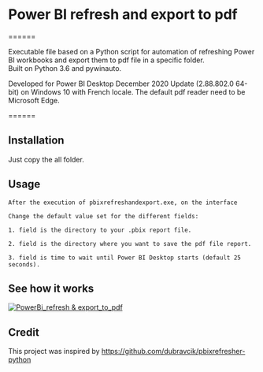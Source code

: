 # Power BI refresh and export to pdf
======

Executable file based on a Python script for automation of refreshing Power BI workbooks and export them to pdf file in a specific folder.  
Built on Python 3.6 and pywinauto.

Developed for Power BI Desktop December 2020 Update (2.88.802.0 64-bit) on Windows 10 with French locale.
The default pdf reader need to be Microsoft Edge.

======

Installation
------
Just copy the all folder.



Usage
-----
```
After the execution of pbixrefreshandexport.exe, on the interface 

Change the default value set for the different fields:

1. field is the directory to your .pbix report file.

2. field is the directory where you want to save the pdf file report.

3. field is time to wait until Power BI Desktop starts (default 25 seconds).
```




See how it works
-----

[![PowerBi_refresh & export_to_pdf](http://img.youtube.com/vi/zbGospb5BBA/0.jpg)](https://www.youtube.com/watch?v=zbGospb5BBA "PowerBi_refresh & export_to_pdf")


Credit
-----
This project was inspired by
https://github.com/dubravcik/pbixrefresher-python

